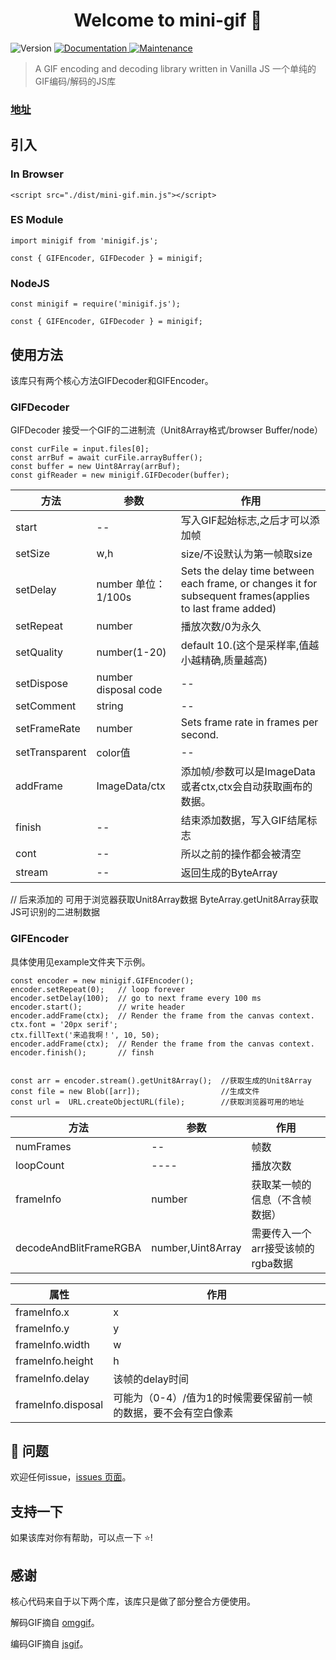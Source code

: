 <h1 align="center">Welcome to mini-gif 👋</h1>
<p>
  <img alt="Version" src="https://img.shields.io/badge/version-1.0.0-blue.svg?cacheSeconds=2592000" />
  <a href="https://github.com/CodeByZack/mini-gif#readme" target="_blank">
    <img alt="Documentation" src="https://img.shields.io/badge/documentation-yes-brightgreen.svg" />
  </a>
  <a href="https://github.com/CodeByZack/mini-gif/graphs/commit-activity" target="_blank">
    <img alt="Maintenance" src="https://img.shields.io/badge/Maintained%3F-yes-green.svg" />
  </a>
</p>

> A GIF encoding and decoding library written in Vanilla JS
> 一个单纯的GIF编码/解码的JS库

### [地址](https://github.com/CodeByZack/mini-gif#readme)


## 引入

### In Browser

```
<script src="./dist/mini-gif.min.js"></script>
```

### ES Module

```
import minigif from 'minigif.js';

const { GIFEncoder, GIFDecoder } = minigif;
```

### NodeJS

```
const minigif = require('minigif.js');

const { GIFEncoder, GIFDecoder } = minigif;
```


## 使用方法

该库只有两个核心方法GIFDecoder和GIFEncoder。


### GIFDecoder 

GIFDecoder 接受一个GIF的二进制流（Unit8Array格式/browser Buffer/node）

```
const curFile = input.files[0];
const arrBuf = await curFile.arrayBuffer();
const buffer = new Uint8Array(arrBuf);
const gifReader = new minigif.GIFDecoder(buffer);
```

|  方法   | 参数  | 作用 |
|  ----  | ----  | ---- |
| start | -- | 写入GIF起始标志,之后才可以添加帧 |
| setSize | w,h | size/不设默认为第一帧取size |
| setDelay  | number 单位：1/100s | Sets the delay time between each frame, or changes it for subsequent frames(applies to last frame added) |
| setRepeat | number | 播放次数/0为永久 |
| setQuality | number(1-20) | default 10.(这个是采样率,值越小越精确,质量越高) |
| setDispose  | number disposal code | -- |
| setComment | string | -- |
| setFrameRate | number | Sets frame rate in frames per second. |
| setTransparent | color值 | -- |
| addFrame | ImageData/ctx | 添加帧/参数可以是ImageData或者ctx,ctx会自动获取画布的数据。|
| finish | -- | 结束添加数据，写入GIF结尾标志 |
| cont | -- | 所以之前的操作都会被清空 |
| stream | -- | 返回生成的ByteArray |

// 后来添加的 可用于浏览器获取Unit8Array数据
ByteArray.getUnit8Array获取JS可识别的二进制数据



### GIFEncoder

具体使用见example文件夹下示例。

```
const encoder = new minigif.GIFEncoder();
encoder.setRepeat(0);   // loop forever
encoder.setDelay(100);  // go to next frame every 100 ms
encoder.start();        // write header
encoder.addFrame(ctx);  // Render the frame from the canvas context.
ctx.font = '20px serif';
ctx.fillText('来追我啊！', 10, 50);
encoder.addFrame(ctx);  // Render the frame from the canvas context.
encoder.finish();       // finsh


const arr = encoder.stream().getUnit8Array();  //获取生成的Unit8Array
const file = new Blob([arr]);                  //生成文件
const url =  URL.createObjectURL(file);        //获取浏览器可用的地址
```
|  方法   | 参数  | 作用 |
|  ----  | ----  | ---- |
|  numFrames  | --  | 帧数 |
|  loopCount  | ----  | 播放次数 |
|  frameInfo  | number  | 获取某一帧的信息（不含帧数据） |
|  decodeAndBlitFrameRGBA  | number,Uint8Array  | 需要传入一个arr接受该帧的rgba数据 |

|  属性 | 作用 |
|  ---- | ---- |
|  frameInfo.x  | x |
|  frameInfo.y  | y |
|  frameInfo.width  | w |
|  frameInfo.height  | h |
|  frameInfo.delay  | 该帧的delay时间 |
|  frameInfo.disposal  | 可能为（0-4）/值为1的时候需要保留前一帧的数据，要不会有空白像素 |



## 🤝 问题

欢迎任何issue，[issues 页面](https://github.com/CodeByZack/mini-gif/issues)。

## 支持一下

如果该库对你有帮助，可以点一下 ⭐️!

## 感谢

核心代码来自于以下两个库，该库只是做了部分整合方便使用。

解码GIF摘自 [omggif](https://github.com/deanm/omggif)。

编码GIF摘自 [jsgif](https://github.com/antimatter15/jsgif)。

